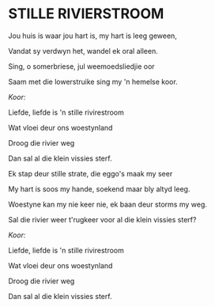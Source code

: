 # STILLE RIVIERSTROOM

Jou huis is waar jou hart is, my hart is leeg geween,

Vandat sy verdwyn het, wandel ek oral alleen.

Sing, o somerbriese, jul weemoedsliedjie oor

Saam met die lowerstruike sing my 'n hemelse koor.


_Koor:_

Liefde, liefde is 'n stille rivirestroom

Wat vloei deur ons woestynland

Droog die rivier weg

Dan sal al die klein vissies sterf.


Ek stap deur stille strate, die eggo's maak my seer

My hart is soos my hande, soekend maar bly altyd leeg.

Woestyne kan my nie keer nie, ek baan deur storms my weg.

Sal die rivier weer t'rugkeer voor al die klein vissies sterf?


_Koor:_

Liefde, liefde is 'n stille rivirestroom

Wat vloei deur ons woestynland

Droog die rivier weg

Dan sal al die klein vissies sterf.

